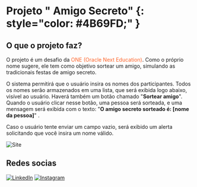 # Projeto " **Amigo Secreto**" {: style="color: #4B69FD;" }

## O que o projeto faz?

O projeto é um desafio da <span style="color: #fe652b;">ONE (Oracle Next Education)</span>. Como o próprio nome sugere, ele tem como objetivo sortear um amigo, simulando as tradicionais festas de amigo secreto.

O sistema permitirá que o usuário insira os nomes dos participantes. Todos os nomes serão armazenados em uma lista, que será exibida logo abaixo, visível ao usuário. Haverá também um botão chamado "**Sortear amigo**". Quando o usuário clicar nesse botão, uma pessoa será sorteada, e uma mensagem será exibida com o texto: "**O amigo secreto sorteado é: [nome da pessoa]**" .

Caso o usuário tente enviar um campo vazio, será exibido um alerta solicitando que você insira um nome válido.

![Site](imagemMArkdown.png)

## Redes socias

[![LinkedIn](https://img.shields.io/badge/LinkedIn-0077B5?style=for-the-badge&logo=linkedin&logoColor=white)](https://www.linkedin.com/in/luana-maria-desenvolvedora-front-end/) [![Instagram](https://img.shields.io/badge/-Instagram-%23E4405F?style=for-the-badge&logo=instagram&logoColor=white)](https://www.instagram.com/printf.luana._/) 
